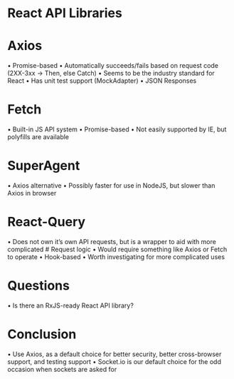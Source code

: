# React API Libraries

# Axios

• Promise-based
• Automatically succeeds/fails based on request code (2XX-3xx -> Then, else Catch)
• Seems to be the industry standard for React
• Has unit test support (MockAdapter)
• JSON Responses

# Fetch

• Built-in JS API system
• Promise-based
• Not easily supported by IE, but polyfills are available

# SuperAgent

• Axios alternative
• Possibly faster for use in NodeJS, but slower than Axios in browser

# React-Query

• Does not own it’s own API requests, but is a wrapper to aid with more complicated # Request logic
• Would require something like Axios or Fetch to operate
• Hook-based
• Worth investigating for more complicated uses

# Questions

• Is there an RxJS-ready React API library?

# Conclusion

• Use Axios, as a default choice for better security, better cross-browser support, and testing support
• Socket.io is our default choice for the odd occasion when sockets are asked for
